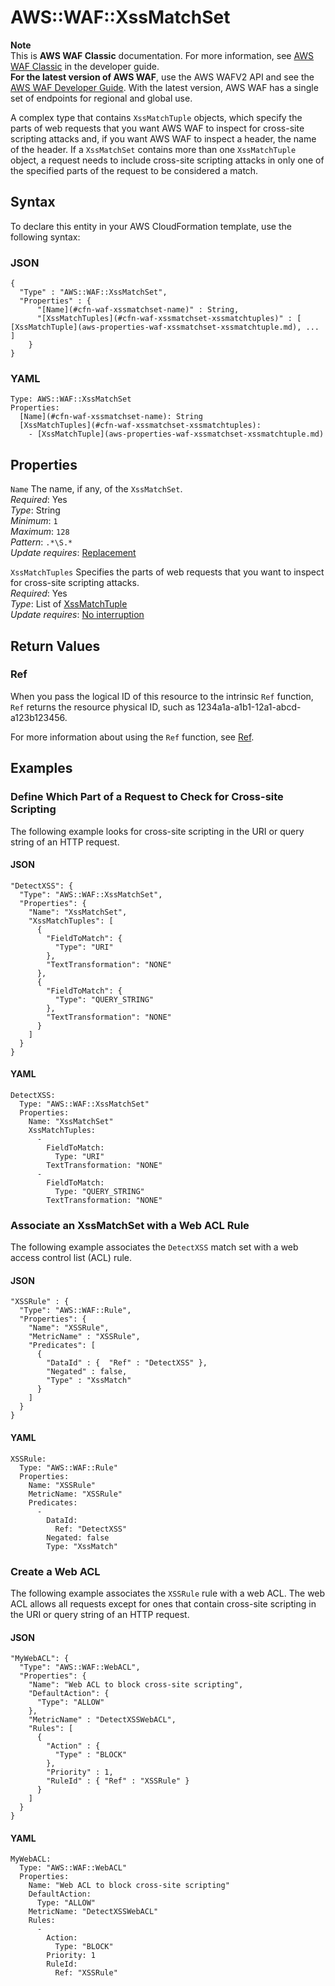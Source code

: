 # AWS::WAF::XssMatchSet<a name="aws-resource-waf-xssmatchset"></a>

**Note**  
This is **AWS WAF Classic** documentation\. For more information, see [AWS WAF Classic](https://docs.aws.amazon.com/waf/latest/developerguide/classic-waf-chapter.html) in the developer guide\.  
 **For the latest version of AWS WAF**, use the AWS WAFV2 API and see the [AWS WAF Developer Guide](https://docs.aws.amazon.com/waf/latest/developerguide/waf-chapter.html)\. With the latest version, AWS WAF has a single set of endpoints for regional and global use\. 

A complex type that contains `XssMatchTuple` objects, which specify the parts of web requests that you want AWS WAF to inspect for cross\-site scripting attacks and, if you want AWS WAF to inspect a header, the name of the header\. If a `XssMatchSet` contains more than one `XssMatchTuple` object, a request needs to include cross\-site scripting attacks in only one of the specified parts of the request to be considered a match\.

## Syntax<a name="aws-resource-waf-xssmatchset-syntax"></a>

To declare this entity in your AWS CloudFormation template, use the following syntax:

### JSON<a name="aws-resource-waf-xssmatchset-syntax.json"></a>

```
{
  "Type" : "AWS::WAF::XssMatchSet",
  "Properties" : {
      "[Name](#cfn-waf-xssmatchset-name)" : String,
      "[XssMatchTuples](#cfn-waf-xssmatchset-xssmatchtuples)" : [ [XssMatchTuple](aws-properties-waf-xssmatchset-xssmatchtuple.md), ... ]
    }
}
```

### YAML<a name="aws-resource-waf-xssmatchset-syntax.yaml"></a>

```
Type: AWS::WAF::XssMatchSet
Properties: 
  [Name](#cfn-waf-xssmatchset-name): String
  [XssMatchTuples](#cfn-waf-xssmatchset-xssmatchtuples): 
    - [XssMatchTuple](aws-properties-waf-xssmatchset-xssmatchtuple.md)
```

## Properties<a name="aws-resource-waf-xssmatchset-properties"></a>

`Name`  <a name="cfn-waf-xssmatchset-name"></a>
The name, if any, of the `XssMatchSet`\.  
*Required*: Yes  
*Type*: String  
*Minimum*: `1`  
*Maximum*: `128`  
*Pattern*: `.*\S.*`  
*Update requires*: [Replacement](https://docs.aws.amazon.com/AWSCloudFormation/latest/UserGuide/using-cfn-updating-stacks-update-behaviors.html#update-replacement)

`XssMatchTuples`  <a name="cfn-waf-xssmatchset-xssmatchtuples"></a>
Specifies the parts of web requests that you want to inspect for cross\-site scripting attacks\.  
*Required*: Yes  
*Type*: List of [XssMatchTuple](aws-properties-waf-xssmatchset-xssmatchtuple.md)  
*Update requires*: [No interruption](https://docs.aws.amazon.com/AWSCloudFormation/latest/UserGuide/using-cfn-updating-stacks-update-behaviors.html#update-no-interrupt)

## Return Values<a name="aws-resource-waf-xssmatchset-return-values"></a>

### Ref<a name="aws-resource-waf-xssmatchset-return-values-ref"></a>

 When you pass the logical ID of this resource to the intrinsic `Ref` function, `Ref` returns the resource physical ID, such as 1234a1a\-a1b1\-12a1\-abcd\-a123b123456\.

For more information about using the `Ref` function, see [Ref](https://docs.aws.amazon.com/AWSCloudFormation/latest/UserGuide/intrinsic-function-reference-ref.html)\.

## Examples<a name="aws-resource-waf-xssmatchset--examples"></a>

### Define Which Part of a Request to Check for Cross\-site Scripting<a name="aws-resource-waf-xssmatchset--examples--Define_Which_Part_of_a_Request_to_Check_for_Cross-site_Scripting"></a>

The following example looks for cross\-site scripting in the URI or query string of an HTTP request\.

#### JSON<a name="aws-resource-waf-xssmatchset--examples--Define_Which_Part_of_a_Request_to_Check_for_Cross-site_Scripting--json"></a>

```
"DetectXSS": {
  "Type": "AWS::WAF::XssMatchSet",
  "Properties": {
    "Name": "XssMatchSet",
    "XssMatchTuples": [
      {
        "FieldToMatch": {
          "Type": "URI"
        },
        "TextTransformation": "NONE"
      },
      {
        "FieldToMatch": {
          "Type": "QUERY_STRING"
        },
        "TextTransformation": "NONE"
      }
    ]
  }
}
```

#### YAML<a name="aws-resource-waf-xssmatchset--examples--Define_Which_Part_of_a_Request_to_Check_for_Cross-site_Scripting--yaml"></a>

```
DetectXSS: 
  Type: "AWS::WAF::XssMatchSet"
  Properties: 
    Name: "XssMatchSet"
    XssMatchTuples: 
      - 
        FieldToMatch: 
          Type: "URI"
        TextTransformation: "NONE"
      - 
        FieldToMatch: 
          Type: "QUERY_STRING"
        TextTransformation: "NONE"
```

### Associate an XssMatchSet with a Web ACL Rule<a name="aws-resource-waf-xssmatchset--examples--Associate_an_XssMatchSet_with_a_Web_ACL_Rule"></a>

The following example associates the `DetectXSS` match set with a web access control list \(ACL\) rule\.

#### JSON<a name="aws-resource-waf-xssmatchset--examples--Associate_an_XssMatchSet_with_a_Web_ACL_Rule--json"></a>

```
"XSSRule" : {
  "Type": "AWS::WAF::Rule",
  "Properties": {
    "Name": "XSSRule",
    "MetricName" : "XSSRule",
    "Predicates": [
      {
        "DataId" : {  "Ref" : "DetectXSS" },
        "Negated" : false,
        "Type" : "XssMatch"
      }
    ]
  }
}
```

#### YAML<a name="aws-resource-waf-xssmatchset--examples--Associate_an_XssMatchSet_with_a_Web_ACL_Rule--yaml"></a>

```
XSSRule: 
  Type: "AWS::WAF::Rule"
  Properties: 
    Name: "XSSRule"
    MetricName: "XSSRule"
    Predicates: 
      - 
        DataId: 
          Ref: "DetectXSS"
        Negated: false
        Type: "XssMatch"
```

### Create a Web ACL<a name="aws-resource-waf-xssmatchset--examples--Create_a_Web_ACL"></a>

The following example associates the `XSSRule` rule with a web ACL\. The web ACL allows all requests except for ones that contain cross\-site scripting in the URI or query string of an HTTP request\.

#### JSON<a name="aws-resource-waf-xssmatchset--examples--Create_a_Web_ACL--json"></a>

```
"MyWebACL": {
  "Type": "AWS::WAF::WebACL",
  "Properties": {
    "Name": "Web ACL to block cross-site scripting",
    "DefaultAction": {
      "Type": "ALLOW"
    },
    "MetricName" : "DetectXSSWebACL",
    "Rules": [
      {
        "Action" : {
          "Type" : "BLOCK"
        },
        "Priority" : 1,
        "RuleId" : { "Ref" : "XSSRule" }
      }
    ]
  }
}
```

#### YAML<a name="aws-resource-waf-xssmatchset--examples--Create_a_Web_ACL--yaml"></a>

```
MyWebACL: 
  Type: "AWS::WAF::WebACL"
  Properties: 
    Name: "Web ACL to block cross-site scripting"
    DefaultAction: 
      Type: "ALLOW"
    MetricName: "DetectXSSWebACL"
    Rules: 
      - 
        Action: 
          Type: "BLOCK"
        Priority: 1
        RuleId: 
          Ref: "XSSRule"
```
